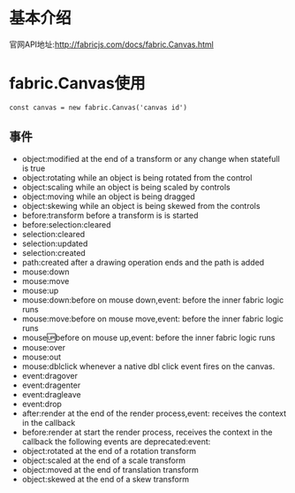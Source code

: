 # 基本介绍
官网API地址:http://fabricjs.com/docs/fabric.Canvas.html
# fabric.Canvas使用
```
const canvas = new fabric.Canvas('canvas id')
```
## 事件
+ object:modified
    at the end of a transform or any change when statefull is true
+ object:rotating 
    while an object is being rotated from the control
+ object:scaling 
    while an object is being scaled by controls
+ object:moving 
    while an object is being dragged
+ object:skewing 
    while an object is being skewed from the controls
+ before:transform 
    before a transform is is started
+ before:selection:cleared
+ selection:cleared
+ selection:updated
+ selection:created
+ path:created 
    after a drawing operation ends and the path is added
+ mouse:down
+ mouse:move
+ mouse:up
+ mouse:down:before 
    on mouse down,event: before the inner fabric logic runs
+ mouse:move:before 
    on mouse move,event: before the inner fabric logic runs
+ mouse:up:before 
    on mouse up,event: before the inner fabric logic runs
+ mouse:over
+ mouse:out
+ mouse:dblclick 
    whenever a native dbl click event fires on the canvas.
+ event:dragover
+ event:dragenter
+ event:dragleave
+ event:drop
+ after:render 
    at the end of the render process,event: receives the context in the callback
+ before:render 
    at start the render process, receives the context in the callback the following events are deprecated:event:
+ object:rotated 
    at the end of a rotation transform
+ object:scaled 
    at the end of a scale transform
+ object:moved 
    at the end of translation transform
+ object:skewed 
    at the end of a skew transform